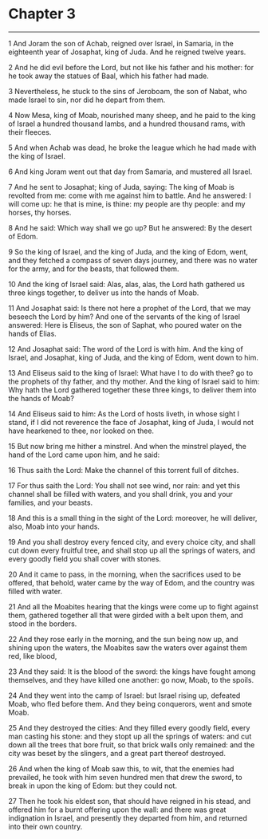 # Chapter 3

***

1 And Joram the son of Achab, reigned over Israel, in Samaria, in the eighteenth year of Josaphat, king of Juda. And he reigned twelve years.

2 And he did evil before the Lord, but not like his father and his mother: for he took away the statues of Baal, which his father had made.

3 Nevertheless, he stuck to the sins of Jeroboam, the son of Nabat, who made Israel to sin, nor did he depart from them.

4 Now Mesa, king of Moab, nourished many sheep, and he paid to the king of Israel a hundred thousand lambs, and a hundred thousand rams, with their fleeces.

5 And when Achab was dead, he broke the league which he had made with the king of Israel.

6 And king Joram went out that day from Samaria, and mustered all Israel.

7 And he sent to Josaphat; king of Juda, saying: The king of Moab is revolted from me: come with me against him to battle. And he answered: I will come up: he that is mine, is thine: my people are thy people: and my horses, thy horses.

8 And he said: Which way shall we go up? But he answered: By the desert of Edom.

9 So the king of Israel, and the king of Juda, and the king of Edom, went, and they fetched a compass of seven days journey, and there was no water for the army, and for the beasts, that followed them.

10 And the king of Israel said: Alas, alas, alas, the Lord hath gathered us three kings together, to deliver us into the hands of Moab.

11 And Josaphat said: Is there not here a prophet of the Lord, that we may beseech the Lord by him? And one of the servants of the king of Israel answered: Here is Eliseus, the son of Saphat, who poured water on the hands of Elias.

12 And Josaphat said: The word of the Lord is with him. And the king of Israel, and Josaphat, king of Juda, and the king of Edom, went down to him.

13 And Eliseus said to the king of Israel: What have I to do with thee? go to the prophets of thy father, and thy mother. And the king of Israel said to him: Why hath the Lord gathered together these three kings, to deliver them into the hands of Moab?

14 And Eliseus said to him: As the Lord of hosts liveth, in whose sight I stand, if I did not reverence the face of Josaphat, king of Juda, I would not have hearkened to thee, nor looked on thee.

15 But now bring me hither a minstrel. And when the minstrel played, the hand of the Lord came upon him, and he said:

16 Thus saith the Lord: Make the channel of this torrent full of ditches.

17 For thus saith the Lord: You shall not see wind, nor rain: and yet this channel shall be filled with waters, and you shall drink, you and your families, and your beasts.

18 And this is a small thing in the sight of the Lord: moreover, he will deliver, also, Moab into your hands.

19 And you shall destroy every fenced city, and every choice city, and shall cut down every fruitful tree, and shall stop up all the springs of waters, and every goodly field you shall cover with stones.

20 And it came to pass, in the morning, when the sacrifices used to be offered, that behold, water came by the way of Edom, and the country was filled with water.

21 And all the Moabites hearing that the kings were come up to fight against them, gathered together all that were girded with a belt upon them, and stood in the borders.

22 And they rose early in the morning, and the sun being now up, and shining upon the waters, the Moabites saw the waters over against them red, like blood,

23 And they said: It is the blood of the sword: the kings have fought among themselves, and they have killed one another: go now, Moab, to the spoils.

24 And they went into the camp of Israel: but Israel rising up, defeated Moab, who fled before them. And they being conquerors, went and smote Moab.

25 And they destroyed the cities: And they filled every goodly field, every man casting his stone: and they stopt up all the springs of waters: and cut down all the trees that bore fruit, so that brick walls only remained: and the city was beset by the slingers, and a great part thereof destroyed.

26 And when the king of Moab saw this, to wit, that the enemies had prevailed, he took with him seven hundred men that drew the sword, to break in upon the king of Edom: but they could not.

27 Then he took his eldest son, that should have reigned in his stead, and offered him for a burnt offering upon the wall: and there was great indignation in Israel, and presently they departed from him, and returned into their own country.


